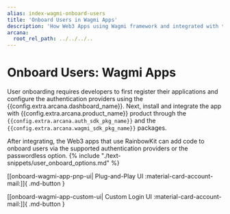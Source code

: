 ```yaml
---
alias: index-wagmi-onboard-users
title: 'Onboard Users in Wagmi Apps'
description: 'How Web3 Apps using Wagmi framework and integrated with the Arcana Auth SDK can onboard users via plug-and-play or custom login UI options.'
arcana:
  root_rel_path: ../../../..
---
```


# Onboard Users: Wagmi Apps

User onboarding requires developers to first register their applications and configure the authentication providers using the {{config.extra.arcana.dashboard_name}}. Next, install and integrate the app with {{config.extra.arcana.product_name}} product through the `{{config.extra.arcana.auth_sdk_pkg_name}}` and the `{{config.extra.arcana.wagmi_sdk_pkg_name}}` packages.

After integrating, the Web3 apps that use RainbowKit can add code to onboard users via the supported authentication providers or the passwordless option. {% include "./text-snippets/user_onboard_options.md" %} 

[[onboard-wagmi-app-pnp-ui| Plug-and-Play UI  :material-card-account-mail:]]{ .md-button }

[[onboard-wagmi-app-custom-ui| Custom Login UI :material-card-account-mail:]]{ .md-button }